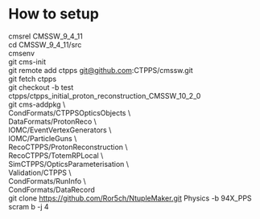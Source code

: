 # How to setup
cmsrel CMSSW_9_4_11\
cd CMSSW_9_4_11/src\
cmsenv\
git cms-init\
git remote add ctpps git@github.com:CTPPS/cmssw.git\
git fetch ctpps\
git checkout -b test ctpps/ctpps_initial_proton_reconstruction_CMSSW_10_2_0\
git cms-addpkg \\\
CondFormats/CTPPSOpticsObjects \\\
DataFormats/ProtonReco \\\
IOMC/EventVertexGenerators \\\
IOMC/ParticleGuns \\\
RecoCTPPS/ProtonReconstruction \\\
RecoCTPPS/TotemRPLocal \\\
SimCTPPS/OpticsParameterisation \\\
Validation/CTPPS \\\
CondFormats/RunInfo \\\
CondFormats/DataRecord\
git clone https://github.com/Ror5ch/NtupleMaker.git Physics -b 94X_PPS\
scram b -j 4
